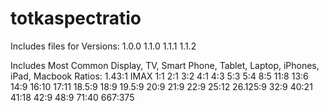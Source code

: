 # totkaspectratio
Includes files for Versions:
1.0.0
1.1.0
1.1.1
1.1.2

Includes Most Common Display, TV, Smart Phone, Tablet, Laptop, iPhones, iPad, Macbook Ratios:
1.43:1 IMAX
1:1
2:1
3:2
4:1
4:3
5:3
5:4
8:5
11:8
13:6
14:9
16:10
17:11
18.5:9
18:9
19.5:9
20:9
21:9
22:9
25:12
26.125:9
32:9
40:21
41:18
42:9
48:9
71:40
667:375
